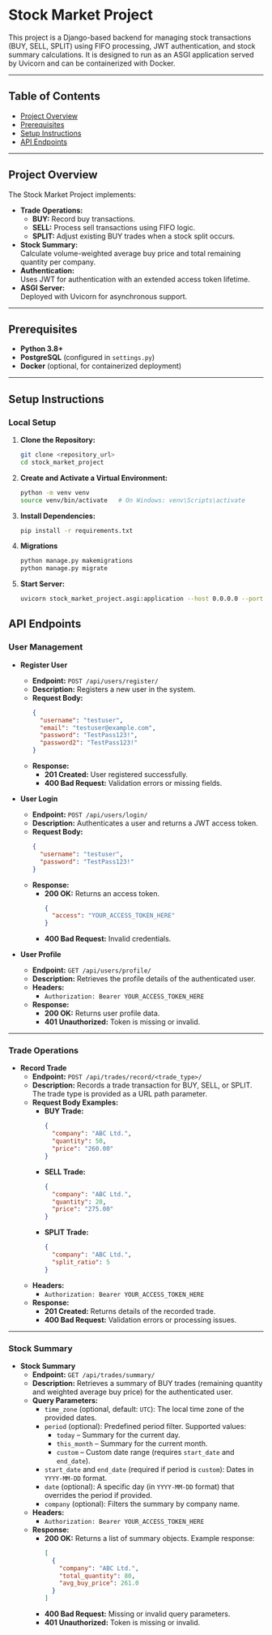 # Stock Market Project

This project is a Django-based backend for managing stock transactions (BUY, SELL, SPLIT) using FIFO processing, JWT authentication, and stock summary calculations. It is designed to run as an ASGI application served by Uvicorn and can be containerized with Docker.

---

## Table of Contents

- [Project Overview](#project-overview)
- [Prerequisites](#prerequisites)
- [Setup Instructions](#setup-instructions)
- [API Endpoints](#api-endpoints)
---

## Project Overview

The Stock Market Project implements:
- **Trade Operations:**  
  - **BUY:** Record buy transactions.
  - **SELL:** Process sell transactions using FIFO logic.
  - **SPLIT:** Adjust existing BUY trades when a stock split occurs.
- **Stock Summary:**  
  Calculate volume-weighted average buy price and total remaining quantity per company.
- **Authentication:**  
  Uses JWT for authentication with an extended access token lifetime.
- **ASGI Server:**  
  Deployed with Uvicorn for asynchronous support.

---

## Prerequisites

- **Python 3.8+**
- **PostgreSQL** (configured in `settings.py`)
- **Docker** (optional, for containerized deployment)

---

## Setup Instructions

### Local Setup

1. **Clone the Repository:**
   ```bash
   git clone <repository_url>
   cd stock_market_project

2. **Create and Activate a Virtual Environment:**
   ```bash
   python -m venv venv
   source venv/bin/activate   # On Windows: venv\Scripts\activate

3. **Install Dependencies:**
   ```bash
   pip install -r requirements.txt

4. **Migrations**
   ```bash
   python manage.py makemigrations
   python manage.py migrate

5. **Start Server:**
   ```bash
   uvicorn stock_market_project.asgi:application --host 0.0.0.0 --port 8000
   

## API Endpoints

### User Management

- **Register User**
  - **Endpoint:** `POST /api/users/register/`
  - **Description:** Registers a new user in the system.
  - **Request Body:**
    ```json
    {
      "username": "testuser",
      "email": "testuser@example.com",
      "password": "TestPass123!",
      "password2": "TestPass123!"
    }
    ```
  - **Response:**
    - **201 Created:** User registered successfully.
    - **400 Bad Request:** Validation errors or missing fields.

- **User Login**
  - **Endpoint:** `POST /api/users/login/`
  - **Description:** Authenticates a user and returns a JWT access token.
  - **Request Body:**
    ```json
    {
      "username": "testuser",
      "password": "TestPass123!"
    }
    ```
  - **Response:**
    - **200 OK:** Returns an access token.
      ```json
      {
        "access": "YOUR_ACCESS_TOKEN_HERE"
      }
      ```
    - **400 Bad Request:** Invalid credentials.

- **User Profile**
  - **Endpoint:** `GET /api/users/profile/`
  - **Description:** Retrieves the profile details of the authenticated user.
  - **Headers:**
    - `Authorization: Bearer YOUR_ACCESS_TOKEN_HERE`
  - **Response:**
    - **200 OK:** Returns user profile data.
    - **401 Unauthorized:** Token is missing or invalid.

---

### Trade Operations

- **Record Trade**
  - **Endpoint:** `POST /api/trades/record/<trade_type>/`
  - **Description:** Records a trade transaction for BUY, SELL, or SPLIT. The trade type is provided as a URL path parameter.
  - **Request Body Examples:**
    - **BUY Trade:**
      ```json
      {
        "company": "ABC Ltd.",
        "quantity": 50,
        "price": "260.00"
      }
      ```
    - **SELL Trade:**
      ```json
      {
        "company": "ABC Ltd.",
        "quantity": 20,
        "price": "275.00"
      }
      ```
    - **SPLIT Trade:**
      ```json
      {
        "company": "ABC Ltd.",
        "split_ratio": 5
      }
      ```
  - **Headers:**
    - `Authorization: Bearer YOUR_ACCESS_TOKEN_HERE`
  - **Response:**
    - **201 Created:** Returns details of the recorded trade.
    - **400 Bad Request:** Validation errors or processing issues.

---

### Stock Summary

- **Stock Summary**
  - **Endpoint:** `GET /api/trades/summary/`
  - **Description:** Retrieves a summary of BUY trades (remaining quantity and weighted average buy price) for the authenticated user.
  - **Query Parameters:**
    - `time_zone` (optional, default: `UTC`): The local time zone of the provided dates.
    - `period` (optional): Predefined period filter. Supported values:
      - `today` – Summary for the current day.
      - `this_month` – Summary for the current month.
      - `custom` – Custom date range (requires `start_date` and `end_date`).
    - `start_date` and `end_date` (required if period is `custom`): Dates in `YYYY-MM-DD` format.
    - `date` (optional): A specific day (in `YYYY-MM-DD` format) that overrides the period if provided.
    - `company` (optional): Filters the summary by company name.
  - **Headers:**
    - `Authorization: Bearer YOUR_ACCESS_TOKEN_HERE`
  - **Response:**
    - **200 OK:** Returns a list of summary objects. Example response:
      ```json
      [
        {
          "company": "ABC Ltd.",
          "total_quantity": 80,
          "avg_buy_price": 261.0
        }
      ]
      ```
    - **400 Bad Request:** Missing or invalid query parameters.
    - **401 Unauthorized:** Token is missing or invalid.
